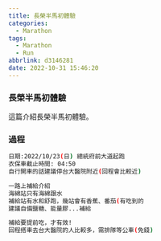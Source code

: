 ```yaml
---
title: 長榮半馬初體驗
categories:
  - Marathon
tags:
  - Marathon
  - Run
abbrlink: d3146281
date: 2022-10-31 15:46:20
---
```

### 長榮半馬初體驗
<!--more-->
這篇介紹長榮半馬初體驗。

### 過程
```sh
日期:2022/10/23(日) 總統府前大道起跑
衣保車截止時間: 04:50
自行開車的話建議停台大醫院附近(回程會比較近)

一路上補給介紹
海綿站只有海綿跟水
補給站有水和舒跑，幾站會有香蕉、番茄(有吃到的
建議自備鹽糖、能量膠...補給

補給要提前吃，才有效!
回程搭車去台大醫院的人比較多，需排隊等公車(免錢)
```